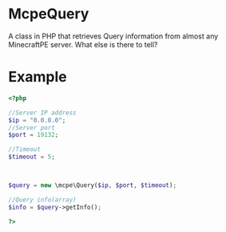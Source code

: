 # McpeQuery
A class in PHP that retrieves Query information from almost any MinecraftPE server. What else is there to tell?

# Example

``` php
<?php

//Server IP address
$ip = "0.0.0.0";
//Server port
$port = 19132;

//Timeout
$timeout = 5;



$query = new \mcpe\Query($ip, $port, $timeout);

//Query info(array)
$info = $query->getInfo();

?>
```

